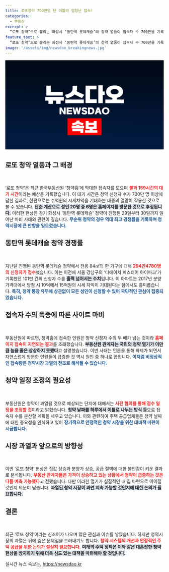 ```yaml
---
title: 로또청약 700만명 단 이틀의 엄청난 접속!
categories:
  - 부동산
excerpt: >
  “로또 청약”으로 불리는 화성시 ‘동탄역 롯데캐슬’의 청약 열풍이 접속자 수 700만을 기록하며 청약홈 사이트를 마비시켰습니다! 경쟁률이 역대 최고인 이 청약에 전국민의 관심이 집중된 이유는 무엇일까요?
feature_text: >
  “로또 청약”으로 불리는 화성시 ‘동탄역 롯데캐슬’의 청약 열풍이 접속자 수 700만을 기록하며 청약홈 사이트를 마비시켰습니다! 경쟁률이 역대 최고인 이 청약에 전국민의 관심이 집중된 이유는 무엇일까요?
image: '/assets/img/newsdao_breakingnews.jpg'
---
```


<p><img src="/assets/img/newsdao_breakingnews.jpg" alt="implanttips 속보" /></p>

<h2 data-ke-size="size26">로또 청약 열풍과 그 배경</h2>

<p data-ke-size="size16">&nbsp;</p>

<p>‘로또 청약’은 최근 한국부동산원 ‘청약홈’에 막대한 접속자를 모으며 <b><span style="color: #ee2323;">불과 159시간의 대기 시간</span></b>이라는 예상을 기록했습니다. 이 대기 시간은 청약 신청자 수가 700만 명 이상에 달한 결과로, 한편으로는 수억원의 시세차익을 기대하는 대중의 열망이 작용한 것으로 볼 수 있습니다. <b><span style="background-color: #21538527;">단순 계산으로 성인 20명 중 6명은 홈페이지를 방문한 것으로 추정됩니다.</span></b> 이러한 현상은 경기 화성시 '동탄역 롯데캐슬' 청약이 진행된 29일부터 30일까지 일어난 마비 사태와 관련이 깊습니다. <b><span style="color: #1a5490;">무순위 청약의 경우 역대 최고 경쟁률을 기록하며 청약시장에 큰 반향을 일으켰습니다.</span></b> </p>

<h2 data-ke-size="size26">동탄역 롯데캐슬 청약 경쟁률</h2>

<p data-ke-size="size16">&nbsp;</p>

<p>지난달 진행된 동탄역 롯데캐슬 청약에서 전용 84㎡의 한 가구에 대해 <b><span style="color: #ee2323;">294만4780명의 신청자가 접수</span></b>했습니다. 이는 이전에 서울 강남구의 ‘디에이치 퍼스티어 아이파크’가 기록했던 101만 건의 신청자 수를 <b><span style="background-color: #21538527;">훌쩍 넘어서는 수치</span></b>입니다. 이 아파트는 2017년 분양 가격대에서 당첨 시 10억에서 15억원의 시세 차익이 기대된다는 점에서도 흥미롭습니다. <b><span style="color: #1a5490;">특히, 청약 통장 유무에 상관없이 모든 성인이 신청할 수 있어 국민적인 관심이 집중되었습니다.</span></b> </p>

<h2 data-ke-size="size26">접속자 수의 폭증에 따른 사이트 마비</h2>

<p data-ke-size="size16">&nbsp;</p>

<p>부동산원에 따르면, 청약홈에 접속한 인원은 청약 신청자 수의 두 배가 넘는 것이라 <b><span style="color: #ee2323;">홈페이지 접속이 지연되는 결과</span></b>를 초래했습니다. <b><span style="background-color: #21538527;">부동산원 관계자는 국민의 청약 열기가 이만큼 높을 줄은 상상하지 못했다</span></b>고 설명했습니다. 이번 사태는 언론을 통해 화제가 되면서 자연스럽게 방문한 인원들이 급증한 것 역시 원인 중 하나로 꼽힙니다. <b><span style="color: #1a5490;">이처럼 비정상적인 접속량은 청약시장 과열의 전조로 해석될 수 있습니다.</span></b> </p>

<h2 data-ke-size="size26">청약 일정 조정의 필요성</h2>

<p data-ke-size="size16">&nbsp;</p>

<p>부동산원은 청약이 과열될 것으로 예상되는 단지에 대해서는 <b><span style="color: #ee2323;">사전 협의를 통해 접수 일정을 조정할 것</span></b>이라고 밝혔습니다. <b><span style="background-color: #21538527;">청약 날짜를 하루에서 이틀로 나누는 방식 등</span></b>으로 접속자 수를 분산할 계획을 세우고 있습니다. 이와 관련하여 주택 공급업체들은 청약 날짜에 대한 중요성을 인식하고 있어 <b><span style="color: #1a5490;">장기적으로 안정적인 청약 시장을 위한 대비책 마련이 시급합니다.</span></b> </p>

<h2 data-ke-size="size26">시장 과열과 앞으로의 방향성</h2>

<p data-ke-size="size16">&nbsp;</p>

<p>이번 ‘로또 청약’ 현상은 집값 상승과 분양가 상승, 공급 절벽에 대한 불안감이 키운 결과로 분석됩니다. <b><span style="color: #ee2323;">부동산 관계자들은 가격이 상승하고 있는 상황에서 청약이 급증하는 것은 다들 예측 가능했다</span></b>고 전했습니다. 다만 이러한 열기가 실질적인 내 집 마련으로 이어질 것인지 의문이 남습니다. <b><span style="background-color: #21538527;">과열된 청약 시장이 과연 지속 가능할 것인지에 대한 논의가 필요합니다.</span></b> </p>

<h2 data-ke-size="size26">결론</h2>

<p data-ke-size="size16">&nbsp;</p>

<p>최근 ‘로또 청약’이라는 신조어가 나오며 많은 관심과 이슈를 낳았습니다. 하지만 청약시장의 과열은 뒤에 숨은 문제점을 드러내기도 합니다. <b><span style="color: #ee2323;">청약 시스템의 개선과 안정적인 주택 공급을 위한 논의가 절실히 필요합니다.</span></b> <b><span style="background-color: #21538527;">미래의 주택 정책은 이와 같은 대혼잡한 청약 현상을 방지하기 위해 더욱 심도 있는 대책을 마련해야 할 것입니다.</span></b></p>
실시간 뉴스 속보는, <a href="https://newsdao.kr" rel="dofollow">https://newsdao.kr</a>


